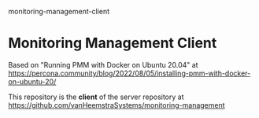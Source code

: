 monitoring-management-client
# Monitoring Management Client

Based on "Running PMM with Docker on Ubuntu 20.04" at https://percona.community/blog/2022/08/05/installing-pmm-with-docker-on-ubuntu-20/

This repository is the **client** of the server repository at https://github.com/vanHeemstraSystems/monitoring-management
